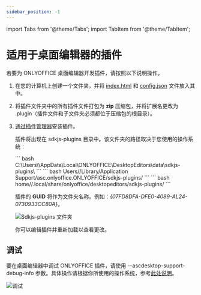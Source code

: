 ```yaml
---
sidebar_position: -1
---
```


import Tabs from '@theme/Tabs';
import TabItem from '@theme/TabItem';

# 适用于桌面编辑器的插件

若要为 ONLYOFFICE 桌面编辑器开发插件，请按照以下说明操作。

1. 在您的计算机上创建一个文件夹，并将 [index.html](../../structure/entry-point.md) 和 [config.json](../../structure/configuration/configuration.md) 文件放入其中。

2. 将插件文件夹中的所有插件文件打包为 **zip** 压缩包，并将扩展名更改为 .plugin（插件文件和子文件夹必须都位于压缩包的根目录）。

3. [通过插件管理器](../installing/onlyoffice-desktop-editors.md#adding-plugins-through-the-plugin-manager)安装插件。

   插件将出现在 sdkjs-plugins 目录中。该文件夹的路径取决于您使用的操作系统：

   <Tabs>
      <TabItem value="win" label="Windows">
            ``` bash
            C:\Users\<username>\AppData\Local\ONLYOFFICE\DesktopEditors\data\sdkjs-plugins\
            ```
      </TabItem>
      <TabItem value="mac" label="macOS">
            ``` bash
            Users/<username>/Library/Application Support/asc.onlyoffice.ONLYOFFICE/sdkjs-plugins/
            ```
      </TabItem>
      <TabItem value="lin" label="Linux">
            ``` bash
            home/<username>/.local/share/onlyoffice/desktopeditors/sdkjs-plugins/
            ```
      </TabItem>
   </Tabs>
   
   插件的 **GUID** 将作为文件夹名称。例如：*\{07FD8DFA-DFE0-4089-AL24-0730933CC80A\}*。

   ![Sdkjs-plugins 文件夹](/assets/images/plugins/sdkjs-plugins-folder.png)

   你可以编辑插件并重新加载以查看更改。

## 调试

要在桌面编辑器中调试 ONLYOFFICE 插件，请使用 --ascdesktop-support-debug-info 参数。具体操作请根据你所使用的操作系统，参考[此处说明](../../../desktop-editors/usage-api/debugging/running-in-debug-mode-on-windows.md)。

![调试](/assets/images/desktop/debugging.png)

